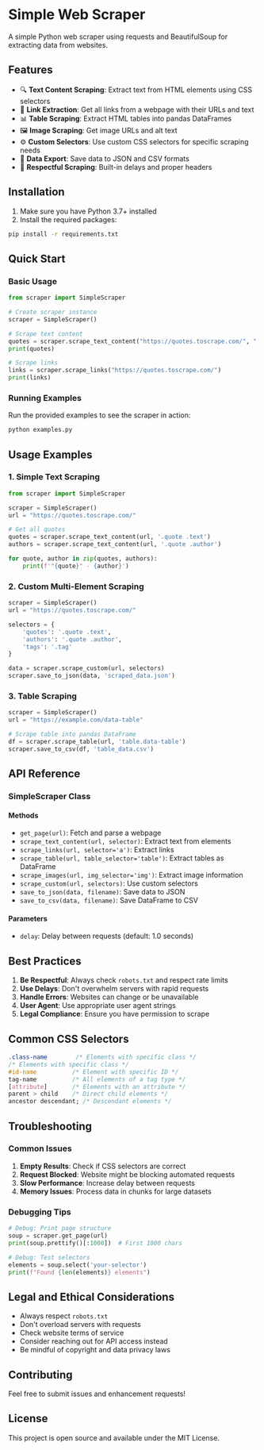 # Simple Web Scraper

A simple Python web scraper using requests and BeautifulSoup for extracting data from websites.

## Features

-   🔍 **Text Content Scraping**: Extract text from HTML elements using CSS selectors
-   🔗 **Link Extraction**: Get all links from a webpage with their URLs and text
-   📊 **Table Scraping**: Extract HTML tables into pandas DataFrames
-   🖼️ **Image Scraping**: Get image URLs and alt text
-   ⚙️ **Custom Selectors**: Use custom CSS selectors for specific scraping needs
-   💾 **Data Export**: Save data to JSON and CSV formats
-   🤖 **Respectful Scraping**: Built-in delays and proper headers

## Installation

1. Make sure you have Python 3.7+ installed
2. Install the required packages:

```bash
pip install -r requirements.txt
```

## Quick Start

### Basic Usage

```python
from scraper import SimpleScraper

# Create scraper instance
scraper = SimpleScraper()

# Scrape text content
quotes = scraper.scrape_text_content("https://quotes.toscrape.com/", ".quote .text")
print(quotes)

# Scrape links
links = scraper.scrape_links("https://quotes.toscrape.com/")
print(links)
```

### Running Examples

Run the provided examples to see the scraper in action:

```bash
python examples.py
```

## Usage Examples

### 1. Simple Text Scraping

```python
from scraper import SimpleScraper

scraper = SimpleScraper()
url = "https://quotes.toscrape.com/"

# Get all quotes
quotes = scraper.scrape_text_content(url, '.quote .text')
authors = scraper.scrape_text_content(url, '.quote .author')

for quote, author in zip(quotes, authors):
    print(f'"{quote}" - {author}')
```

### 2. Custom Multi-Element Scraping

```python
scraper = SimpleScraper()
url = "https://quotes.toscrape.com/"

selectors = {
    'quotes': '.quote .text',
    'authors': '.quote .author',
    'tags': '.tag'
}

data = scraper.scrape_custom(url, selectors)
scraper.save_to_json(data, 'scraped_data.json')
```

### 3. Table Scraping

```python
scraper = SimpleScraper()
url = "https://example.com/data-table"

# Scrape table into pandas DataFrame
df = scraper.scrape_table(url, 'table.data-table')
scraper.save_to_csv(df, 'table_data.csv')
```

## API Reference

### SimpleScraper Class

#### Methods

-   `get_page(url)`: Fetch and parse a webpage
-   `scrape_text_content(url, selector)`: Extract text from elements
-   `scrape_links(url, selector='a')`: Extract links
-   `scrape_table(url, table_selector='table')`: Extract tables as DataFrame
-   `scrape_images(url, img_selector='img')`: Extract image information
-   `scrape_custom(url, selectors)`: Use custom selectors
-   `save_to_json(data, filename)`: Save data to JSON
-   `save_to_csv(data, filename)`: Save DataFrame to CSV

#### Parameters

-   `delay`: Delay between requests (default: 1.0 seconds)

## Best Practices

1. **Be Respectful**: Always check `robots.txt` and respect rate limits
2. **Use Delays**: Don't overwhelm servers with rapid requests
3. **Handle Errors**: Websites can change or be unavailable
4. **User Agent**: Use appropriate user agent strings
5. **Legal Compliance**: Ensure you have permission to scrape

## Common CSS Selectors

```css
.class-name        /* Elements with specific class */
/* Elements with specific class */
#id-name          /* Element with specific ID */
tag-name          /* All elements of a tag type */
[attribute]       /* Elements with an attribute */
parent > child    /* Direct child elements */
ancestor descendant; /* Descendant elements */
```

## Troubleshooting

### Common Issues

1. **Empty Results**: Check if CSS selectors are correct
2. **Request Blocked**: Website might be blocking automated requests
3. **Slow Performance**: Increase delay between requests
4. **Memory Issues**: Process data in chunks for large datasets

### Debugging Tips

```python
# Debug: Print page structure
soup = scraper.get_page(url)
print(soup.prettify()[:1000])  # First 1000 chars

# Debug: Test selectors
elements = soup.select('your-selector')
print(f"Found {len(elements)} elements")
```

## Legal and Ethical Considerations

-   Always respect `robots.txt`
-   Don't overload servers with requests
-   Check website terms of service
-   Consider reaching out for API access instead
-   Be mindful of copyright and data privacy laws

## Contributing

Feel free to submit issues and enhancement requests!

## License

This project is open source and available under the MIT License.
